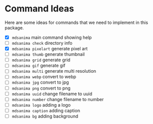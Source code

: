 # Command Ideas

Here are some ideas for commands that we need to implement in this package.

- [x] `mdsanima` main command showing help
- [ ] `mdsanima check` directory info
- [x] `mdsanima pixelart` generate pixel art
- [ ] `mdsanima thumb` generate thumbnail
- [ ] `mdsanima grid` generate grid
- [ ] `mdsanima gif` generate gif
- [ ] `mdsanima multi` generate multi resolution
- [ ] `mdsanima webp` convert to webp
- [ ] `mdsanima jpg` convert to jpg
- [ ] `mdsanima png` convert to png
- [ ] `mdsanima uuid` change filename to uuid
- [ ] `mdsanima number` change filename to number
- [ ] `mdsanima logo` adding a logo
- [ ] `mdsanima caption` adding caption
- [ ] `mdsanima bg` adding background
